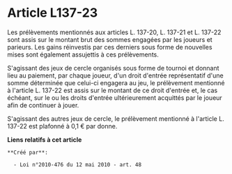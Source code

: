 # Article L137-23

Les prélèvements mentionnés aux articles L. 137-20, L. 137-21 et L. 137-22 sont assis sur le montant brut des sommes engagées
par les joueurs et parieurs. Les gains réinvestis par ces derniers sous forme de nouvelles mises sont également assujettis à
ces prélèvements. 

S'agissant des jeux de cercle organisés sous forme de tournoi et donnant lieu au paiement, par chaque joueur, d'un droit
d'entrée représentatif d'une somme déterminée que celui-ci engagera au jeu, le prélèvement mentionné à l'article L. 137-22
est assis sur le montant de ce droit d'entrée et, le cas échéant, sur le ou les droits d'entrée ultérieurement acquittés par
le joueur afin de continuer à jouer. 

S'agissant des autres jeux de cercle, le prélèvement mentionné à l'article L. 137-22 est plafonné à 0,1 € par donne.

**Liens relatifs à cet article**

	**Créé par**:

	  - Loi n°2010-476 du 12 mai 2010 - art. 48
